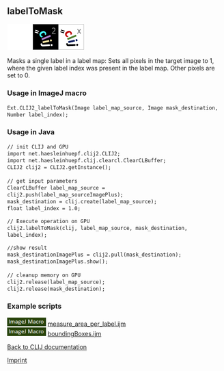 ## labelToMask
<img src="images/mini_empty_logo.png"/><img src="images/mini_clij2_logo.png"/><img src="images/mini_clijx_logo.png"/>

Masks a single label in a label map: Sets all pixels in the target image to 1, where the given label index was present in the label map. Other pixels are set to 0.

### Usage in ImageJ macro
```
Ext.CLIJ2_labelToMask(Image label_map_source, Image mask_destination, Number label_index);
```


### Usage in Java
```
// init CLIJ and GPU
import net.haesleinhuepf.clij2.CLIJ2;
import net.haesleinhuepf.clij.clearcl.ClearCLBuffer;
CLIJ2 clij2 = CLIJ2.getInstance();

// get input parameters
ClearCLBuffer label_map_source = clij2.push(label_map_sourceImagePlus);
mask_destination = clij.create(label_map_source);
float label_index = 1.0;
```

```
// Execute operation on GPU
clij2.labelToMask(clij, label_map_source, mask_destination, label_index);
```

```
//show result
mask_destinationImagePlus = clij2.pull(mask_destination);
mask_destinationImagePlus.show();

// cleanup memory on GPU
clij2.release(label_map_source);
clij2.release(mask_destination);
```




### Example scripts
<a href="https://github.com/clij/clij2-docs/blob/master/src/main/macro/"><img src="images/language_macro.png" height="20"/></a> [measure_area_per_label.ijm](https://github.com/clij/clij2-docs/blob/master/src/main/macro/measure_area_per_label.ijm)  
<a href="https://github.com/clij/clij2-docs/blob/master/src/main/macro/"><img src="images/language_macro.png" height="20"/></a> [boundingBoxes.ijm](https://github.com/clij/clij2-docs/blob/master/src/main/macro/boundingBoxes.ijm)  


[Back to CLIJ documentation](https://clij.github.io/)

[Imprint](https://clij.github.io/imprint)
